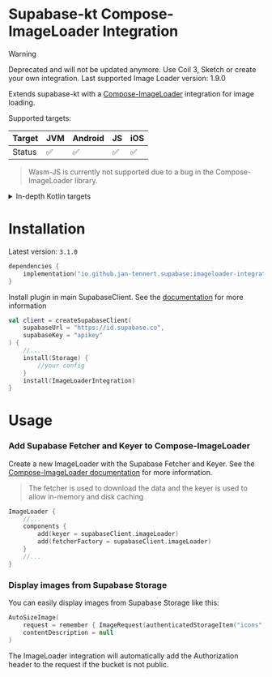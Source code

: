 # Supabase-kt Compose-ImageLoader Integration

> [!WARNING]
> Deprecated and will not be updated anymore. Use Coil 3, Sketch or create your own integration. Last supported Image Loader version: 1.9.0

Extends supabase-kt with a [Compose-ImageLoader](https://github.com/qdsfdhvh/compose-imageloader) integration for image loading.

Supported targets:

| Target | **JVM** | **Android** | **JS** | **iOS** |
|--------|---------|-------------|--------|---------|
| Status | ✅       | ✅           | ✅      | ✅       |

> Wasm-JS is currently not supported due to a bug in the Compose-ImageLoader library.

<details>

<summary>In-depth Kotlin targets</summary>

**JS**: Browser

**iOS**: iosArm64, iosSimulatorArm64, iosX64

</details>

# Installation

Latest version: `3.1.0`

```kotlin
dependencies {
    implementation("io.github.jan-tennert.supabase:imageloader-integration:VERSION")
}
```

Install plugin in main SupabaseClient. See the [documentation](https://supabase.com/docs/reference/kotlin/initializing) for more information
```kotlin
val client = createSupabaseClient(
    supabaseUrl = "https://id.supabase.co",
    supabaseKey = "apikey"
) {
    //...
    install(Storage) {
        //your config
    }
    install(ImageLoaderIntegration)
}
```

# Usage

### Add Supabase Fetcher and Keyer to Compose-ImageLoader

Create a new ImageLoader with the Supabase Fetcher and Keyer. See the [Compose-ImageLoader documentation](https://github.com/qdsfdhvh/compose-imageloader) for more information.

> The fetcher is used to download the data and the keyer is used to allow in-memory and disk caching

```kotlin
ImageLoader {
    //...
    components {
        add(keyer = supabaseClient.imageLoader)
        add(fetcherFactory = supabaseClient.imageLoader)
    }
    //...
}
```

### Display images from Supabase Storage

You can easily display images from Supabase Storage like this:

```kotlin
AutoSizeImage(
    request = remember { ImageRequest(authenticatedStorageItem("icons", "user.png")) }, //or use publicStorageItem("icons", "user.png") for public buckets
    contentDescription = null
)
```

The ImageLoader integration will automatically add the Authorization header to the request if the bucket is not public.
